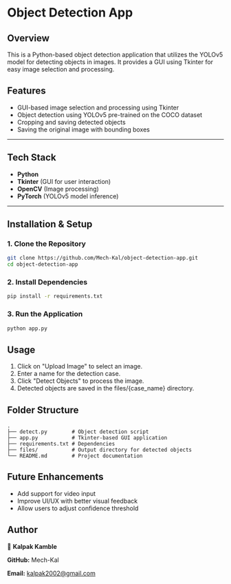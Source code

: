 # Object Detection App

## Overview
This is a Python-based object detection application that utilizes the YOLOv5 model for detecting objects in images. It provides a GUI using Tkinter for easy image selection and processing.

## Features
- GUI-based image selection and processing using Tkinter
- Object detection using YOLOv5 pre-trained on the COCO dataset
- Cropping and saving detected objects
- Saving the original image with bounding boxes

---

## Tech Stack
- **Python**
- **Tkinter** (GUI for user interaction)
- **OpenCV** (Image processing)
- **PyTorch** (YOLOv5 model inference)

---

## Installation & Setup

### 1. **Clone the Repository**
```sh
git clone https://github.com/Mech-Kal/object-detection-app.git
cd object-detection-app
```

### 2. Install Dependencies
```sh
pip install -r requirements.txt
```
### 3. Run the Application
```sh
python app.py
```

## Usage
1. Click on "Upload Image" to select an image.
2. Enter a name for the detection case.
3. Click "Detect Objects" to process the image.
4. Detected objects are saved in the files/{case_name} directory.

## Folder Structure
```plaintext
.
├── detect.py        # Object detection script
├── app.py           # Tkinter-based GUI application
├── requirements.txt # Dependencies
├── files/           # Output directory for detected objects
└── README.md        # Project documentation
```

## Future Enhancements
- Add support for video input
- Improve UI/UX with better visual feedback
- Allow users to adjust confidence threshold

## Author
👤 **Kalpak Kamble**

**GitHub:** Mech-Kal

**Email:** kalpak2002@gmail.com